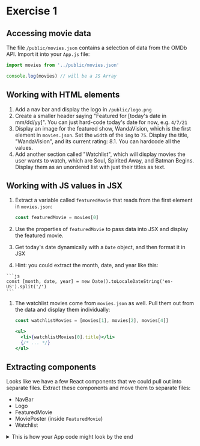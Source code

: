 # Exercise 1

## Accessing movie data

The file `/public/movies.json` contains a selection of data from the OMDb API. Import it into your `App.js` file:

```js
import movies from '../public/movies.json'

console.log(movies) // will be a JS Array
```

## Working with HTML elements

1. Add a nav bar and display the logo in `/public/logo.png`
1. Create a smaller header saying "Featured for [today's date in mm/dd/yy]". You can just hard-code today's date for now, e.g. `4/7/21`
1. Display an image for the featured show, WandaVision, which is the first element in `movies.json`. Set the `width` of the `img` to `75`. Display the title, "WandaVision", and its current rating: 8.1. You can hardcode all the values.
1. Add another section called "Watchlist", which will display movies the user wants to watch, which are Soul, Spirited Away, and Batman Begins. Display them as an unordered list with just their titles as text.

## Working with JS values in JSX

1. Extract a variable called `featuredMovie` that reads from the first element in `movies.json`:

    ```js
    const featuredMovie = movies[0]
    ```

1. Use the properties of `featuredMovie` to pass data into JSX and display the featured movie.
1. Get today's date dynamically with a `Date` object, and then format it in JSX

  1. Hint: you could extract the month, date, and year like this:

    ```js
    const [month, date, year] = new Date().toLocaleDateString('en-US').split('/')
    ```

1. The watchlist movies come from `movies.json` as well. Pull them out from the data and display them individually:

    ```jsx
    const watchlistMovies = [movies[1], movies[2], movies[4]]
   
    <ul>
      <li>{watchlistMovies[0].title}</li>
      {/* ... */}
    </ul>
    ```

## Extracting components

Looks like we have a few React components that we could pull out into separate files. Extract these components and move them to separate files:

- NavBar
- Logo
- FeaturedMovie
- MoviePoster (inside `FeaturedMovie`)
- Watchlist

<details><summary>This is how your App code might look by the end</summary>

App.js:

```js
<div>
  <NavBar />
  <FeaturedMovie />
  <Watchlist />
</div>
```

Each of those components may have other React components inside them.

</details>
